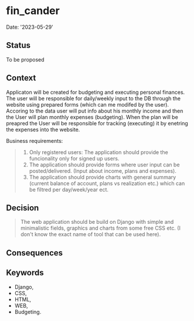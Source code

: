 # fin_cander
Date: '2023-05-29'
## Status
To be proposed
## Context
Applicaton will be created for budgeting and executing personal finances.
The user will be responsible for daily/weekly input to the DB through the website using prepared forms (which can me modifed by the user).
Accoring to the data user will put info about his monthly income and then the User will plan monthly expenses (budgeting).
When the plan will be preapred the User will be responsible for tracking (executing) it by enetring the expenses into the website.

Business requirements:
> 1. Only registered users: The application should provide the funcionality only for signed up users.
> 2. The application should provide forms where user input can be posted/delivered. (Input about income, plans and expenses).
> 3. The application should provide charts with general summary (current balance of account, plans vs realization etc.) which can be filtred per day/week/year ect.

## Decision
> The web application should be build on Django with simple and minimalistic fields, graphics and charts from some free CSS etc. (I don't know the exact name of tool that can be used here).

## Consequences


## Keywords
- Django,
- CSS,
- HTML,
- WEB,
- Budgeting.